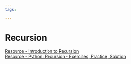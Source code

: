 ```yaml
---
tags:

---
```

# Recursion

[Resource - Introduction to Recursion](https://www.geeksforgeeks.org/introduction-to-recursion-data-structure-and-algorithm-tutorials/)  
[Resource - Python: Recursion - Exercises, Practice, Solution](https://www.w3resource.com/python-exercises/data-structures-and-algorithms/python-recursion.php)  
